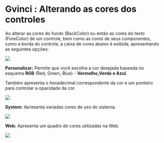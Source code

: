 # Gvinci : Alterando as cores dos controles

Ao alterar as cores do fundo \(BackColor\) ou então as cores do texto \(ForeColor\) de um controle, bem como as cores de seus componentes, como a borda do controle, a caixa de cores abaixo é exibida, apresentando as seguintes opções:

![](http://www.gvinci.com.br/manual/selecionecorgv5.zoom78.png)

**Personalizar:** Permite que você escolha a cor desejada baseada no esquema **RGB** \(Red, Green, Blue\) - **Vermelho,Verde e Azul**.

Também apresenta o hexadecimal correspondente da cor e um ponteiro para controlar a opacidade da cor.

![](http://www.gvinci.com.br/manual/hexa-cores.png)

**System:** Apresenta variadas cores de uso do sistema.

![](http://www.gvinci.com.br/manual/cores3-0811.zoom76.png)

**Web:** Apresenta um quadro de cores utilizadas na Web.

![](http://www.gvinci.com.br/manual/cores4-0811.zoom77.png)

